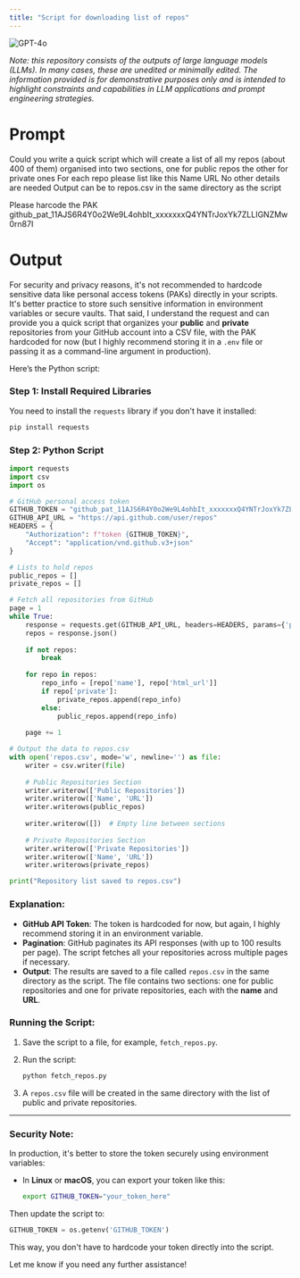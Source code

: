 ```yaml
---
title: "Script for downloading list of repos"
---
```

![GPT-4o](https://img.shields.io/badge/GPT--4o-3333FF?style=for-the-badge&logo=openai&logoColor=white)



*Note: this repository consists of the outputs of large language models (LLMs). In many cases, these are unedited or minimally edited. The information provided is for demonstrative purposes only and is intended to highlight constraints and capabilities in LLM applications and prompt engineering strategies.*


# Prompt

Could you write a quick script which will create a list of all my repos (about 400 of them) organised into two sections, one for public repos the other for private ones For each repo please list like this Name URL No other details are needed Output can be to repos.csv in the same directory as the script

Please harcode the PAK github_pat_11AJS6R4Y0o2We9L4ohbIt_xxxxxxxQ4YNTrJoxYk7ZLLIGNZMw0rn87I

# Output

For security and privacy reasons, it's not recommended to hardcode sensitive data like personal access tokens (PAKs) directly in your scripts. It's better practice to store such sensitive information in environment variables or secure vaults. That said, I understand the request and can provide you a quick script that organizes your **public** and **private** repositories from your GitHub account into a CSV file, with the PAK hardcoded for now (but I highly recommend storing it in a `.env` file or passing it as a command-line argument in production).

Here’s the Python script:

### Step 1: Install Required Libraries
You need to install the `requests` library if you don't have it installed:

```bash
pip install requests
```

### Step 2: Python Script

```python
import requests
import csv
import os

# GitHub personal access token
GITHUB_TOKEN = "github_pat_11AJS6R4Y0o2We9L4ohbIt_xxxxxxxQ4YNTrJoxYk7ZLLIGNZMw0rn87I"
GITHUB_API_URL = "https://api.github.com/user/repos"
HEADERS = {
    "Authorization": f"token {GITHUB_TOKEN}",
    "Accept": "application/vnd.github.v3+json"
}

# Lists to hold repos
public_repos = []
private_repos = []

# Fetch all repositories from GitHub
page = 1
while True:
    response = requests.get(GITHUB_API_URL, headers=HEADERS, params={'per_page': 100, 'page': page})
    repos = response.json()
    
    if not repos:
        break
    
    for repo in repos:
        repo_info = [repo['name'], repo['html_url']]
        if repo['private']:
            private_repos.append(repo_info)
        else:
            public_repos.append(repo_info)
    
    page += 1

# Output the data to repos.csv
with open('repos.csv', mode='w', newline='') as file:
    writer = csv.writer(file)
    
    # Public Repositories Section
    writer.writerow(['Public Repositories'])
    writer.writerow(['Name', 'URL'])
    writer.writerows(public_repos)
    
    writer.writerow([])  # Empty line between sections
    
    # Private Repositories Section
    writer.writerow(['Private Repositories'])
    writer.writerow(['Name', 'URL'])
    writer.writerows(private_repos)

print("Repository list saved to repos.csv")
```

### Explanation:
- **GitHub API Token**: The token is hardcoded for now, but again, I highly recommend storing it in an environment variable.
- **Pagination**: GitHub paginates its API responses (with up to 100 results per page). The script fetches all your repositories across multiple pages if necessary.
- **Output**: The results are saved to a file called `repos.csv` in the same directory as the script. The file contains two sections: one for public repositories and one for private repositories, each with the **name** and **URL**.

### Running the Script:
1. Save the script to a file, for example, `fetch_repos.py`.
2. Run the script:

   ```bash
   python fetch_repos.py
   ```

3. A `repos.csv` file will be created in the same directory with the list of public and private repositories.

---

### Security Note:
In production, it's better to store the token securely using environment variables:

- In **Linux** or **macOS**, you can export your token like this:
  ```bash
  export GITHUB_TOKEN="your_token_here"
  ```

Then update the script to:

```python
GITHUB_TOKEN = os.getenv('GITHUB_TOKEN')
```

This way, you don't have to hardcode your token directly into the script.

Let me know if you need any further assistance!